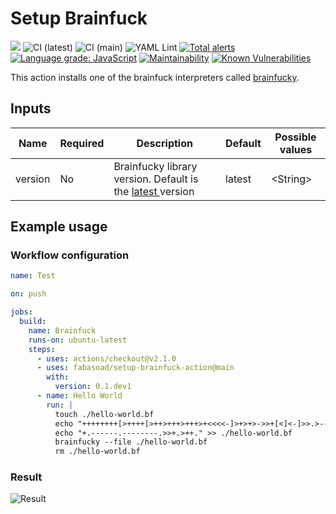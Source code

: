 # Setup Brainfuck
![](https://img.shields.io/github/v/release/fabasoad/setup-brainfuck-action?include_prereleases) ![CI (latest)](https://github.com/fabasoad/setup-brainfuck-action/workflows/CI%20(latest)/badge.svg) ![CI (main)](https://github.com/fabasoad/setup-brainfuck-action/workflows/CI%20(main)/badge.svg) ![YAML Lint](https://github.com/fabasoad/setup-brainfuck-action/workflows/YAML%20Lint/badge.svg) [![Total alerts](https://img.shields.io/lgtm/alerts/g/fabasoad/setup-brainfuck-action.svg?logo=lgtm&logoWidth=18)](https://lgtm.com/projects/g/fabasoad/setup-brainfuck-action/alerts/) [![Language grade: JavaScript](https://img.shields.io/lgtm/grade/javascript/g/fabasoad/setup-brainfuck-action.svg?logo=lgtm&logoWidth=18)](https://lgtm.com/projects/g/fabasoad/setup-brainfuck-action/context:javascript) [![Maintainability](https://api.codeclimate.com/v1/badges/2f420ee213901de286fe/maintainability)](https://codeclimate.com/github/fabasoad/setup-brainfuck-action/maintainability) [![Known Vulnerabilities](https://snyk.io/test/github/fabasoad/setup-brainfuck-action/badge.svg?targetFile=package.json)](https://snyk.io/test/github/fabasoad/setup-brainfuck-action?targetFile=package.json)

This action installs one of the brainfuck interpreters called [brainfucky](https://pypi.org/project/brainfucky/). 

## Inputs
| Name    | Required | Description                                                                                         | Default | Possible values |
|---------|----------|-----------------------------------------------------------------------------------------------------|---------|-----------------|
| version | No       | Brainfucky library version. Default is the [latest ](https://pypi.org/project/brainfucky/ ) version | latest  | &lt;String&gt;  |

## Example usage

### Workflow configuration

```yaml
name: Test

on: push

jobs:
  build:
    name: Brainfuck
    runs-on: ubuntu-latest
    steps:
      - uses: actions/checkout@v2.1.0
      - uses: fabasoad/setup-brainfuck-action@main
        with:
          version: 0.1.dev1
      - name: Hello World
        run: |
          touch ./hello-world.bf
          echo "++++++++[>++++[>++>+++>+++>+<<<<-]>+>+>->>+[<]<-]>>.>---.+++++++..+++.>>.<-.<.++" > ./hello-world.bf
          echo "+.------.--------.>>+.>++." >> ./hello-world.bf
          brainfucky --file ./hello-world.bf
          rm ./hello-world.bf

```

### Result
![Result](https://raw.githubusercontent.com/fabasoad/setup-brainfuck-action/main/screenshot.png)

